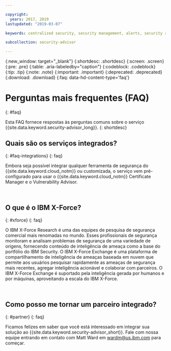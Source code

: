 ```yaml
---

copyright:
  years: 2017, 2019
lastupdated: "2019-03-07"

keywords: centralized security, security management, alerts, security risk, insights, threat detection

subcollection: security-advisor

---
```


{:new_window: target="_blank"}
{:shortdesc: .shortdesc}
{:screen: .screen}
{:pre: .pre}
{:table: .aria-labeledby="caption"}
{:codeblock: .codeblock}
{:tip: .tip}
{:note: .note}
{:important: .important}
{:deprecated: .deprecated}
{:download: .download}
{:faq: data-hd-content-type='faq'}


# Perguntas mais frequentes (FAQ)
{: #faq}

Esta FAQ fornece respostas às perguntas comuns sobre o serviço {{site.data.keyword.security-advisor_long}}.
{: shortdesc}


## Quais são os serviços integrados?
{: #faq-integrations}
{: faq}

Embora seja possível integrar qualquer ferramenta de segurança do {{site.data.keyword.cloud_notm}} ou customizada, o serviço vem pré-configurado para usar o {{site.data.keyword.cloud_notm}} Certificate Manager e o Vulnerability Advisor.

</br>

## O que é o IBM X-Force?
{: #xforce}
{: faq}

O IBM X-Force Research é uma das equipes de pesquisa de segurança comercial mais renomadas no mundo. Esses profissionais de segurança monitoram e analisam problemas de segurança de uma variedade de origens, fornecendo conteúdo de inteligência de ameaça como a base do portfólio do IBM Security. O IBM X-Force Exchange é uma plataforma de compartilhamento de inteligência de ameaças baseada em nuvem que permite aos usuários pesquisar rapidamente as ameaças de segurança mais recentes, agregar inteligência acionável e colaborar com parceiros. O IBM X-Force Exchange é suportado pela inteligência gerada por humanos e por máquinas, aproveitando a escala do IBM X-Force.

</br>

## Como posso me tornar um parceiro integrado?
{: #partner}
{: faq}

Ficamos felizes em saber que você está interessado em integrar sua solução ao {{site.data.keyword.security-advisor_short}}. Fale com nossa equipe entrando em contato com Matt Ward em wardm@us.ibm.com para começar.
